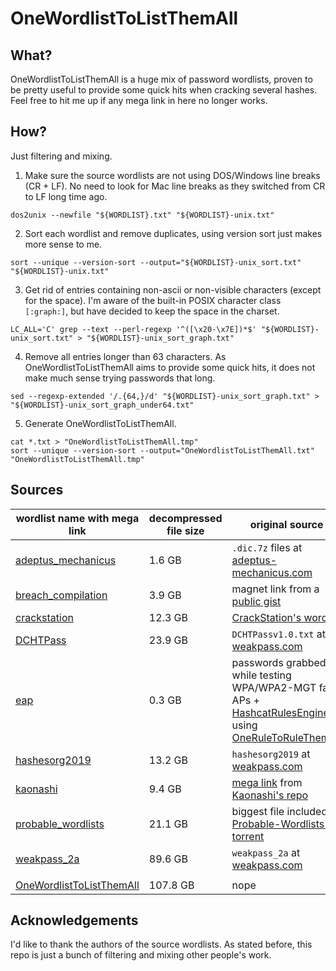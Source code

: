 # OneWordlistToListThemAll

What?
-----

OneWordlistToListThemAll is a huge mix of password wordlists, proven to be pretty useful to provide some quick hits when cracking several hashes. Feel free to hit me up if any mega link in here no longer works.

How?
----

Just filtering and mixing.

1. Make sure the source wordlists are not using DOS/Windows line breaks (CR + LF). No need to look for Mac line breaks as they switched from CR to LF long time ago.
```
dos2unix --newfile "${WORDLIST}.txt" "${WORDLIST}-unix.txt"
```
2. Sort each wordlist and remove duplicates, using version sort just makes more sense to me.
```
sort --unique --version-sort --output="${WORDLIST}-unix_sort.txt" "${WORDLIST}-unix.txt"
```
3. Get rid of entries containing non-ascii or non-visible characters (except for the space). I'm aware of the built-in POSIX character class `[:graph:]`, but have decided to keep the space in the charset.
```
LC_ALL='C' grep --text --perl-regexp '^([\x20-\x7E])*$' "${WORDLIST}-unix_sort.txt" > "${WORDLIST}-unix_sort_graph.txt"
```
4. Remove all entries longer than 63 characters. As OneWordlistToListThemAll aims to provide some quick hits, it does not make much sense trying passwords that long.
```
sed --regexp-extended '/.{64,}/d' "${WORDLIST}-unix_sort_graph.txt" > "${WORDLIST}-unix_sort_graph_under64.txt"
```
5. Generate OneWordlistToListThemAll.
```
cat *.txt > "OneWordlistToListThemAll.tmp"
sort --unique --version-sort --output="OneWordlistToListThemAll.txt" "OneWordlistToListThemAll.tmp"
```
Sources
-------

wordlist name with mega link | decompressed file size | original source
--- | --- | ---
[adeptus_mechanicus](https://mega.nz/file/wR5FhKCS#PsdGoH44-ofBCSQAKyxURAjX7ttL6KqO34KuSCW80XE) | 1.6 GB | `.dic.7z` files at [adeptus-mechanicus.com](https://www.adeptus-mechanicus.com/codex/hashpass/)
[breach_compilation](https://mega.nz/file/RB4TjCjS#QV8u4vFUGYNswB-xIQt9udKrJ2nC6am2FVCWZWM5xbk) | 3.9 GB | magnet link from a [public gist](https://gist.github.com/scottlinux/9a3b11257ac575e4f71de811322ce6b3)
[crackstation](https://mega.nz/file/5N5BVaiB#DT2fLFRdeHtKjYSNv1X7BOtJLEqyYPvo3_V5hNosSZo) | 12.3 GB | [CrackStation's wordlist](https://crackstation.net/files/crackstation.txt.gz)
[DCHTPass](https://mega.nz/file/YEh10AbS#WwEEgT-26IKmOD53TzNdLMQ0ossv0sw7Qsr6R6ZkXLU) | 23.9 GB | `DCHTPassv1.0.txt` at [weakpass.com](https://weakpass.com/wordlist/1257)
[eap](https://mega.nz/file/9J5DWKRR#xashJJFZ3ofYQaZyTjyfwkkEdwAxeAhGM1LA6Og7rrY) | 0.3 GB | passwords grabbed while testing WPA/WPA2-MGT fake APs + [HashcatRulesEngine](https://github.com/llamasoft/HashcatRulesEngine) using [OneRuleToRuleThemAll](https://github.com/NotSoSecure/password_cracking_rules/blob/master/OneRuleToRuleThemAll.rule)
[hashesorg2019](https://mega.nz/file/9FwFzAYA#daRmuI84P9UOKKTGdZ4xaJLiXy4ze13w-i4LibljxBk) | 13.2 GB | `hashesorg2019` at [weakpass.com](https://weakpass.com/wordlist/1851)
[kaonashi](https://mega.nz/file/JcwzEKiL#A6dXWlaMZepq9abRmcUHL9LyZOX2F97uo-DVL-6tNck) | 9.4 GB | [mega link](https://mega.nz/#!nWJXzYzS!P1G8HDiMxq5wFaxeWGWx334Wp9wByj5kMEGLZkVX694) from [Kaonashi's repo](https://github.com/kaonashi-passwords/Kaonashi)
[probable_wordlists](https://mega.nz/file/II5zXKhZ#mJaNjRiJbqagRPX36Uj0pG7P--73x7SoQt_axy5UZjw) | 21.1 GB | biggest file included in [Probable-Wordlists' torrent](https://github.com/berzerk0/Probable-Wordlists/tree/master/Real-Passwords/Real-Password-Rev-2-Torrents)
[weakpass_2a](https://mega.nz/file/gZoFiAKT#qIbE2JJbtDIkbEjXqxjRISFtBcXQo11h1Vl1GpeQKC8) | 89.6 GB | `weakpass_2a` at [weakpass.com](https://weakpass.com/wordlist/1919)
 | | 
[OneWordlistToListThemAll](https://mega.nz/file/0U5nQS4Y#UrpqxFWvOntGrsgOeZtWRwt3ZhiG5tRMqddciOx-MR0) | 107.8 GB | nope

Acknowledgements
----------------

I'd like to thank the authors of the source wordlists. As stated before, this repo is just a bunch of filtering and mixing other people's work.
